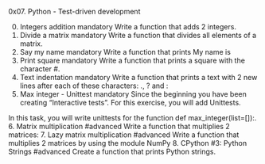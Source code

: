 0x07. Python - Test-driven development

0. Integers addition
mandatory
Write a function that adds 2 integers.
1. Divide a matrix
mandatory
Write a function that divides all elements of a matrix.
2. Say my name
mandatory
Write a function that prints My name is <first name> <last name>
3. Print square
mandatory
Write a function that prints a square with the character #.
4. Text indentation
mandatory
Write a function that prints a text with 2 new lines after each of these characters: ., ? and :
5. Max integer - Unittest
mandatory
Since the beginning you have been creating “Interactive tests”. For this exercise, you will add Unittests.

In this task, you will write unittests for the function def max_integer(list=[]):.
6. Matrix multiplication
#advanced
Write a function that multiplies 2 matrices:
7. Lazy matrix multiplication
#advanced
Write a function that multiplies 2 matrices by using the module NumPy
8. CPython #3: Python Strings
#advanced
Create a function that prints Python strings.
